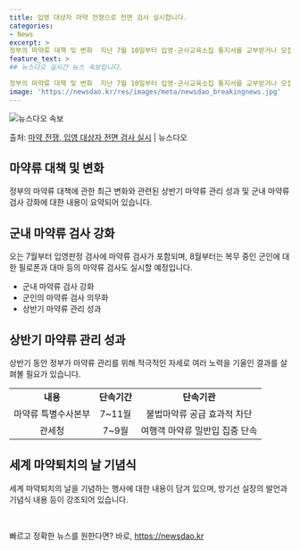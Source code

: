 ```yaml
---
title: 입영 대상자 마약 전쟁으로 전면 검사 실시합니다.
categories:
- News
excerpt: >
정부의 마약류 대책 및 변화  지난 7월 10일부터 입영·군사교육소집 통지서를 교부받거나 모집병 지원자를 대…
feature_text: >
## 뉴스다오 실시간 뉴스 속보입니다.

정부의 마약류 대책 및 변화  지난 7월 10일부터 입영·군사교육소집 통지서를 교부받거나 모집병 지원자를 대…
image: 'https://newsdao.kr/res/images/meta/newsdao_breakingnews.jpg'
---
```


![뉴스다오 속보](https://newsdao.kr/res/images/meta/newsdao_breakingnews.jpg)

<p>출처: <a href="https://newsdao.kr/4456" rel="dofollow">마약 전쟁, 입영 대상자 전면 검사 실시</a> | 뉴스다오</p>

<h2 data-ke-size="size26">마약류 대책 및 변화</h2>
<p data-ke-size="size16">정부의 마약류 대책에 관한 최근 변화와 관련된 상반기 마약류 관리 성과 및 군내 마약류 검사 강화에 대한 내용이 요약되어 있습니다.</p>

<h2 data-ke-size="size26">군내 마약류 검사 강화</h2>
<p data-ke-size="size16">오는 7월부터 입영판정 검사에 마약류 검사가 포함되며, 8월부터는 복무 중인 군인에 대한 필로폰과 대마 등의 마약류 검사도 실시할 예정입니다.</p>
<ul>
    <li>군내 마약류 검사 강화</li>
    <li>군인의 마약류 검사 의무화</li>
    <li>상반기 마약류 관리 성과</li>
</ul>

<h2 data-ke-size="size26">상반기 마약류 관리 성과</h2>
<p data-ke-size="size16">상반기 동안 정부가 마약류 관리를 위해 적극적인 자세로 여러 노력을 기울인 결과를 살펴볼 필요가 있습니다. </p>
<table>
    <tr>
        <td style="text-align: center; height: 17px;"><b>내용</b></td>
        <td style="text-align: center; height: 17px;"><b>단속기간</b></td>
        <td style="text-align: center; height: 17px;"><b>단속기관</b></td>
    </tr>
    <tr>
        <td style="text-align: center; height: 17px;">마약류 특별수사본부</td>
        <td style="text-align: center; height: 17px;">7~11월</td>
        <td style="text-align: center; height: 17px;">불법마약류 공급 효과적 차단</td>
    </tr>
    <tr>
        <td style="text-align: center; height: 17px;">관세청</td>
        <td style="text-align: center; height: 17px;">7~9월</td>
        <td style="text-align: center; height: 17px;">여행객 마약류 밀반입 집중 단속</td>
    </tr>
</table>

<h2 data-ke-size="size26">세계 마약퇴치의 날 기념식</h2>
<p data-ke-size="size16">세계 마약퇴치의 날을 기념하는 행사에 대한 내용이 담겨 있으며, 방기선 실장의 발언과 기념식 내용 등이 강조되어 있습니다.</p>

<p data-ke-size="size16">&nbsp;</p> 

빠르고 정확한 뉴스를 원한다면? 바로, <a href="https://newsdao.kr" rel="dofollow">https://newsdao.kr</a>


    
